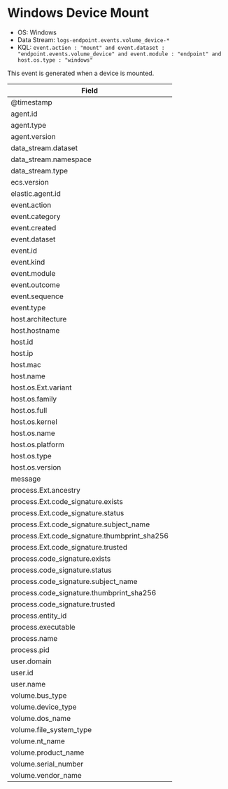 # Windows Device Mount

- OS: Windows
- Data Stream: `logs-endpoint.events.volume_device-*`
- KQL: `event.action : "mount" and event.dataset : "endpoint.events.volume_device" and event.module : "endpoint" and host.os.type : "windows"`

This event is generated when a device is mounted.


| Field |
|---|
| @timestamp |
| agent.id |
| agent.type |
| agent.version |
| data_stream.dataset |
| data_stream.namespace |
| data_stream.type |
| ecs.version |
| elastic.agent.id |
| event.action |
| event.category |
| event.created |
| event.dataset |
| event.id |
| event.kind |
| event.module |
| event.outcome |
| event.sequence |
| event.type |
| host.architecture |
| host.hostname |
| host.id |
| host.ip |
| host.mac |
| host.name |
| host.os.Ext.variant |
| host.os.family |
| host.os.full |
| host.os.kernel |
| host.os.name |
| host.os.platform |
| host.os.type |
| host.os.version |
| message |
| process.Ext.ancestry |
| process.Ext.code_signature.exists |
| process.Ext.code_signature.status |
| process.Ext.code_signature.subject_name |
| process.Ext.code_signature.thumbprint_sha256 |
| process.Ext.code_signature.trusted |
| process.code_signature.exists |
| process.code_signature.status |
| process.code_signature.subject_name |
| process.code_signature.thumbprint_sha256 |
| process.code_signature.trusted |
| process.entity_id |
| process.executable |
| process.name |
| process.pid |
| user.domain |
| user.id |
| user.name |
| volume.bus_type |
| volume.device_type |
| volume.dos_name |
| volume.file_system_type |
| volume.nt_name |
| volume.product_name |
| volume.serial_number |
| volume.vendor_name |

